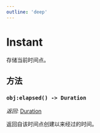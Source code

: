 ```yaml
---
outline: 'deep'
---
```


# Instant

存储当前时间点。

## 方法

### `obj:elapsed() -> Duration`

*返回:* [Duration](./duration)

返回自该时间点创建以来经过的时间。
